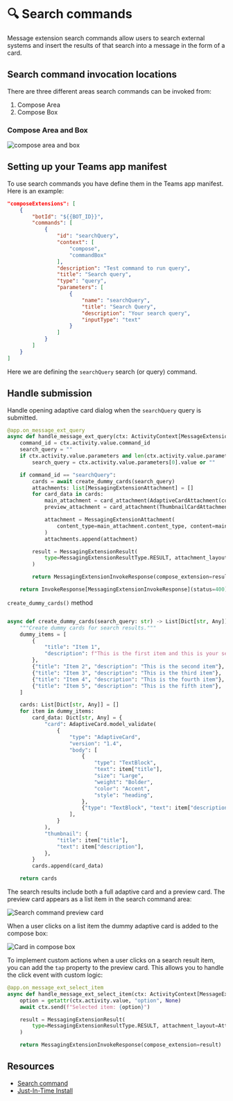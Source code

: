 # 🔍 Search commands

Message extension search commands allow users to search external systems and insert the results of that search into a message in the form of a card.

## Search command invocation locations

There are three different areas search commands can be invoked from:

1. Compose Area
2. Compose Box

### Compose Area and Box

![compose area and box](/screenshots/compose-area.png)

## Setting up your Teams app manifest

To use search commands you have define them in the Teams app manifest. Here is an example:


```json
"composeExtensions": [
    {
        "botId": "${{BOT_ID}}",
        "commands": [
            {
                "id": "searchQuery",
                "context": [
                    "compose",
                    "commandBox"
                ],
                "description": "Test command to run query",
                "title": "Search query",
                "type": "query",
                "parameters": [
                    {
                        "name": "searchQuery",
                        "title": "Search Query",
                        "description": "Your search query",
                        "inputType": "text"
                    }
                ]
            }
        ]
    }
]
```


Here we are defining the `searchQuery` search (or query) command.

## Handle submission

Handle opening adaptive card dialog when the `searchQuery` query is submitted.

```python
@app.on_message_ext_query
async def handle_message_ext_query(ctx: ActivityContext[MessageExtensionQueryInvokeActivity]):
    command_id = ctx.activity.value.command_id
    search_query = ""
    if ctx.activity.value.parameters and len(ctx.activity.value.parameters) > 0:
        search_query = ctx.activity.value.parameters[0].value or ""

    if command_id == "searchQuery":
        cards = await create_dummy_cards(search_query)
        attachments: list[MessagingExtensionAttachment] = []
        for card_data in cards:
            main_attachment = card_attachment(AdaptiveCardAttachment(content=card_data["card"]))
            preview_attachment = card_attachment(ThumbnailCardAttachment(content=card_data["thumbnail"]))

            attachment = MessagingExtensionAttachment(
                content_type=main_attachment.content_type, content=main_attachment.content, preview=preview_attachment
            )
            attachments.append(attachment)

        result = MessagingExtensionResult(
            type=MessagingExtensionResultType.RESULT, attachment_layout=AttachmentLayout.LIST, attachments=attachments
        )

        return MessagingExtensionInvokeResponse(compose_extension=result)

    return InvokeResponse[MessagingExtensionInvokeResponse](status=400)

```

`create_dummy_cards()` method

```python

async def create_dummy_cards(search_query: str) -> List[Dict[str, Any]]:
    """Create dummy cards for search results."""
    dummy_items = [
        {
            "title": "Item 1",
            "description": f"This is the first item and this is your search query: {search_query}",
        },
        {"title": "Item 2", "description": "This is the second item"},
        {"title": "Item 3", "description": "This is the third item"},
        {"title": "Item 4", "description": "This is the fourth item"},
        {"title": "Item 5", "description": "This is the fifth item"},
    ]

    cards: List[Dict[str, Any]] = []
    for item in dummy_items:
        card_data: Dict[str, Any] = {
            "card": AdaptiveCard.model_validate(
                {
                    "type": "AdaptiveCard",
                    "version": "1.4",
                    "body": [
                        {
                            "type": "TextBlock",
                            "text": item["title"],
                            "size": "Large",
                            "weight": "Bolder",
                            "color": "Accent",
                            "style": "heading",
                        },
                        {"type": "TextBlock", "text": item["description"], "wrap": True, "spacing": "Medium"},
                    ],
                }
            ),
            "thumbnail": {
                "title": item["title"],
                "text": item["description"],
            },
        }
        cards.append(card_data)

    return cards
```

The search results include both a full adaptive card and a preview card. The preview card appears as a list item in the search command area:

![Search command preview card](/screenshots/preview-card.png)

When a user clicks on a list item the dummy adaptive card is added to the compose box:

![Card in compose box](/screenshots/card-in-compose.png)

To implement custom actions when a user clicks on a search result item, you can add the `tap` property to the preview card. This allows you to handle the click event with custom logic:

```python
@app.on_message_ext_select_item
async def handle_message_ext_select_item(ctx: ActivityContext[MessageExtensionSelectItemInvokeActivity]):
    option = getattr(ctx.activity.value, "option", None)
    await ctx.send(f"Selected item: {option}")

    result = MessagingExtensionResult(
        type=MessagingExtensionResultType.RESULT, attachment_layout=AttachmentLayout.LIST, attachments=[]
    )

    return MessagingExtensionInvokeResponse(compose_extension=result)
```

## Resources

- [Search command](https://learn.microsoft.com/en-us/microsoftteams/platform/messaging-extensions/how-to/search-commands/define-search-command?tabs=Teams-toolkit%2Cdotnet)
- [Just-In-Time Install](https://learn.microsoft.com/en-us/microsoftteams/platform/messaging-extensions/how-to/search-commands/universal-actions-for-search-based-message-extensions#just-in-time-install)